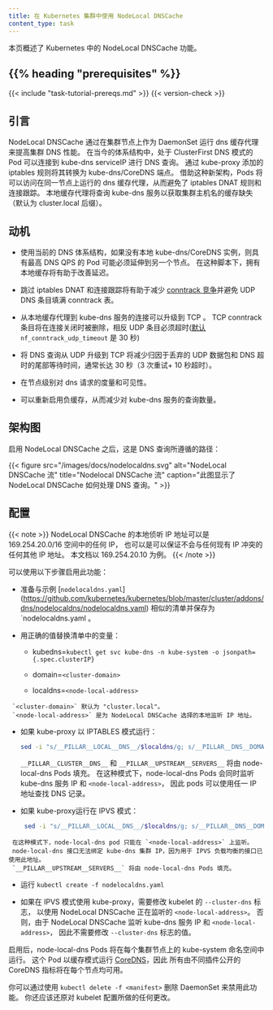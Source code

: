 ```yaml
---
title: 在 Kubernetes 集群中使用 NodeLocal DNSCache
content_type: task
---
```

<!--
---
reviewers:
- bowei
- zihongz
- sftim
title: Using NodeLocal DNSCache in Kubernetes clusters
content_type: task
---
-->

<!-- overview -->
<!--
This page provides an overview of NodeLocal DNSCache feature in Kubernetes.
-->
本页概述了 Kubernetes 中的 NodeLocal DNSCache 功能。



## {{% heading "prerequisites" %}}


 {{< include "task-tutorial-prereqs.md" >}} {{< version-check >}}


 <!-- steps -->

<!--
## Introduction
-->
## 引言

<!--
NodeLocal DNSCache improves Cluster DNS performance by running a dns caching agent on cluster nodes as a DaemonSet. In today's architecture, Pods in ClusterFirst DNS mode reach out to a kube-dns serviceIP for DNS queries. This is translated to a kube-dns/CoreDNS endpoint via iptables rules added by kube-proxy. With this new architecture, Pods will reach out to the dns caching agent running on the same node, thereby avoiding iptables DNAT rules and connection tracking. The local caching agent will query kube-dns service for cache misses of cluster hostnames(cluster.local suffix by default).
-->
NodeLocal DNSCache 通过在集群节点上作为 DaemonSet 运行 dns 缓存代理来提高集群 DNS 性能。
在当今的体系结构中，处于 ClusterFirst DNS 模式的 Pod 可以连接到 kube-dns serviceIP 进行 DNS 查询。
通过 kube-proxy 添加的 iptables 规则将其转换为 kube-dns/CoreDNS 端点。
借助这种新架构，Pods 将可以访问在同一节点上运行的 dns 缓存代理，从而避免了 iptables DNAT 规则和连接跟踪。
本地缓存代理将查询 kube-dns 服务以获取集群主机名的缓存缺失（默认为 cluster.local 后缀）。

<!--
## Motivation
-->
## 动机

<!--
* With the current DNS architecture, it is possible that Pods with the highest DNS QPS have to reach out to a different node, if there is no local kube-dns/CoreDNS instance.
Having a local cache will help improve the latency in such scenarios.
-->
* 使用当前的 DNS 体系结构，如果没有本地 kube-dns/CoreDNS 实例，则具有最高 DNS QPS 的 Pod 可能必须延伸到另一个节点。
在这种脚本下，拥有本地缓存将有助于改善延迟。

<!--
* Skipping iptables DNAT and connection tracking will help reduce [conntrack races](https://github.com/kubernetes/kubernetes/issues/56903) and avoid UDP DNS entries filling up conntrack table.
-->
* 跳过 iptables DNAT 和连接跟踪将有助于减少 [conntrack 竞争](https://github.com/kubernetes/kubernetes/issues/56903)并避免 UDP DNS 条目填满 conntrack 表。

<!--
* Connections from local caching agent to kube-dns servie can be upgraded to TCP. TCP conntrack entries will be removed on connection close in contrast with UDP entries that have to timeout ([default](https://www.kernel.org/doc/Documentation/networking/nf_conntrack-sysctl.txt) `nf_conntrack_udp_timeout` is 30 seconds)
-->
* 从本地缓存代理到 kube-dns 服务的连接可以升级到 TCP 。
TCP conntrack 条目将在连接关闭时被删除，相反 UDP 条目必须超时([默认](https://www.kernel.org/doc/Documentation/networking/nf_conntrack-sysctl.txt) `nf_conntrack_udp_timeout` 是 30 秒)

<!--
* Upgrading DNS queries from UDP to TCP would reduce tail latency attributed to dropped UDP packets and DNS timeouts usually up to 30s (3 retries + 10s timeout). Since the nodelocal cache listens for UDP DNS queries, applications don't need to be changed.
-->
* 将 DNS 查询从 UDP 升级到 TCP 将减少归因于丢弃的 UDP 数据包和 DNS 超时的尾部等待时间，通常长达 30 秒（3 次重试+ 10 秒超时）。

<!--
* Metrics & visibility into dns requests at a node level.
-->
* 在节点级别对 dns 请求的度量和可见性。

<!--
* Negative caching can be re-enabled, thereby reducing number of queries to kube-dns service.
-->
* 可以重新启用负缓存，从而减少对 kube-dns 服务的查询数量。

<!--
## Architecture Diagram
-->
## 架构图

<!--
This is the path followed by DNS Queries after NodeLocal DNSCache is enabled:
-->
启用 NodeLocal DNSCache 之后，这是 DNS 查询所遵循的路径：


<!--
{{< figure src="/images/docs/nodelocaldns.svg" alt="NodeLocal DNSCache flow" title="Nodelocal DNSCache flow" caption="This image shows how NodeLocal DNSCache handles DNS queries." >}}
-->
{{< figure src="/images/docs/nodelocaldns.svg" alt="NodeLocal DNSCache 流" title="Nodelocal DNSCache 流" caption="此图显示了 NodeLocal DNSCache 如何处理 DNS 查询。" >}}

<!--
## Configuration
-->
## 配置

<!--

{{< note >}} The local listen IP address for NodeLocal DNSCache can be any IP in the 169.254.20.0/16 space or any other IP address that can be guaranteed to not collide with any existing IP. This document uses 169.254.20.10 as an example.
{{< /note >}}

-->
{{< note >}}
NodeLocal DNSCache 的本地侦听 IP 地址可以是 169.254.20.0/16 空间中的任何 IP，
也可以是可以保证不会与任何现有 IP 冲突的任何其他 IP 地址。
本文档以 169.254.20.10 为例。
{{< /note >}}

<!--
This feature can be enabled using the following steps:
-->
可以使用以下步骤启用此功能：

<!--
* Prepare a manifest similar to the sample [`nodelocaldns.yaml`](https://github.com/kubernetes/kubernetes/blob/master/cluster/addons/dns/nodelocaldns/nodelocaldns.yaml) and save it as `nodelocaldns.yaml.`
-->
* 准备与示例  [`nodelocaldns.yaml`]
  (https://github.com/kubernetes/kubernetes/blob/master/cluster/addons/dns/nodelocaldns/nodelocaldns.yaml) 
  相似的清单并保存为 `nodelocaldns.yaml 。
<!--
* Substitute the variables in the manifest with the right values:
-->
* 用正确的值替换清单中的变量：

     * kubedns=`kubectl get svc kube-dns -n kube-system -o jsonpath={.spec.clusterIP}`

     * domain=`<cluster-domain>`

     * localdns=`<node-local-address>`

<!--
     `<cluster-domain>` is "cluster.local" by default. `<node-local-address>` is the local listen IP address chosen for NodeLocal DNSCache.
-->
     `<cluster-domain>` 默认为 "cluster.local"。
     `<node-local-address>` 是为 NodeLocal DNSCache 选择的本地监听 IP 地址。

<!--
   * If kube-proxy is running in IPTABLES mode:
-->
   * 如果 kube-proxy 以 IPTABLES 模式运行：

     ``` bash
     sed -i "s/__PILLAR__LOCAL__DNS__/$localdns/g; s/__PILLAR__DNS__DOMAIN__/$domain/g; s/__PILLAR__DNS__SERVER__/$kubedns/g" nodelocaldns.yaml
     ```

	   <!--
     `__PILLAR__CLUSTER__DNS__` and `__PILLAR__UPSTREAM__SERVERS__` will be populated by the node-local-dns pods.
     In this mode, node-local-dns pods listen on both the kube-dns service IP as well as `<node-local-address>`, so pods can lookup DNS records using either IP address.
	   -->
     `__PILLAR__CLUSTER__DNS__` 和 `__PILLAR__UPSTREAM__SERVERS__` 将由 node-local-dns Pods 填充。
     在这种模式下，node-local-dns Pods 会同时监听 kube-dns 服务 IP 和 `<node-local-address>`，
     因此 pods 可以使用任一 IP 地址查找 DNS 记录。

<!--
  * If kube-proxy is running in IPVS mode:
-->
  * 如果 kube-proxy运行在 IPVS 模式：

    ``` bash
     sed -i "s/__PILLAR__LOCAL__DNS__/$localdns/g; s/__PILLAR__DNS__DOMAIN__/$domain/g; s/__PILLAR__DNS__SERVER__//g; s/__PILLAR__CLUSTER__DNS__/$kubedns/g" nodelocaldns.yaml
    ```
<!--
     In this mode, node-local-dns pods listen only on `<node-local-address>`. The node-local-dns interface cannot bind the kube-dns cluster IP since the interface used for IPVS loadbalancing already uses this address.
     `__PILLAR__UPSTREAM__SERVERS__` will be populated by the node-local-dns pods.
-->
     在这种模式下，node-local-dns pod 只能在 `<node-local-address>` 上监听。
     node-local-dns 接口无法绑定 kube-dns 集群 IP，因为用于 IPVS 负载均衡的接口已使用此地址。
     `__PILLAR__UPSTREAM__SERVERS__` 将由 node-local-dns Pods 填充。

<!--
* Run `kubectl create -f nodelocaldns.yaml`
-->
* 运行 `kubectl create -f nodelocaldns.yaml`
<!--
* If using kube-proxy in IPVS mode, `--cluster-dns` flag to kubelet needs to be modified to use `<node-local-address>` that NodeLocal DNSCache is listening on.
  Otherwise, there is no need to modify the value of the `--cluster-dns` flag, since NodeLocal DNSCache listens on both the kube-dns service IP as well as `<node-local-address>`.
-->
* 如果在 IPVS 模式使用 kube-proxy，需要修改 kubelet 的 `--cluster-dns` 标志，
  以使用 NodeLocal DNSCache 正在监听的 `<node-local-address>`。
  否则，由于 NodeLocal DNSCache 监听 kube-dns 服务 IP 和 `<node-local-address>`，
  因此不需要修改 `--cluster-dns` 标志的值。

<!--
Once enabled, node-local-dns Pods will run in the kube-system namespace on each of the cluster nodes. This Pod runs [CoreDNS](https://github.com/coredns/coredns) in cache mode, so all CoreDNS metrics exposed by the different plugins will be available on a per-node basis.
-->
启用后，node-local-dns Pods 将在每个集群节点上的 kube-system 命名空间中运行。
这个 Pod 以缓存模式运行 [CoreDNS](https://github.com/coredns/coredns)，因此
所有由不同插件公开的 CoreDNS 指标将在每个节点均可用。

<!--
You can disable this feature by removing the DaemonSet, using `kubectl delete -f <manifest>` . You should also revert any changes you made to the kubelet configuration.
-->
你可以通过使用 `kubectl delete -f <manifest>` 删除 DaemonSet 来禁用此功能。 你还应该还原对 kubelet 配置所做的任何更改。

 
